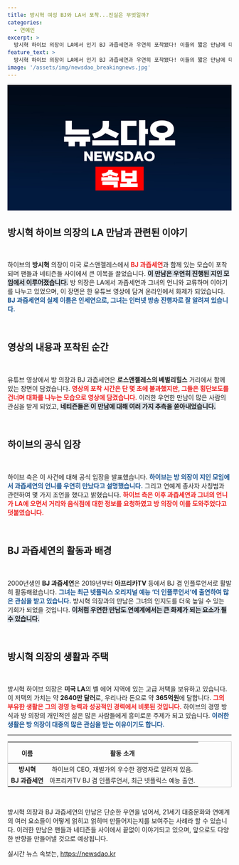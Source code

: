 ```yaml
---
title: 방시혁 여성 BJ와 LA서 포착...진실은 무엇일까?
categories:
  - 연예인
excerpt: >
  방시혁 하이브 의장이 LA에서 인기 BJ 과즙세연과 우연히 포착됐다! 이들의 짧은 만남에 대해 하이브는 지인의 소개와 함께 LA 관광 안내로 이어진 해명을 발표했다. 궁금증을 자극하는 이 이야기의 전말을 확인해보세요!
feature_text: >
  방시혁 하이브 의장이 LA에서 인기 BJ 과즙세연과 우연히 포착됐다! 이들의 짧은 만남에 대해 하이브는 지인의 소개와 함께 LA 관광 안내로 이어진 해명을 발표했다. 궁금증을 자극하는 이 이야기의 전말을 확인해보세요!
image: '/assets/img/newsdao_breakingnews.jpg'
---
```


<p><img src="/assets/img/newsdao_breakingnews.jpg" alt="cryptoinkorea 속보" /></p>

<h2 data-ke-size="size26">방시혁 하이브 의장의 LA 만남과 관련된 이야기</h2>

<p data-ke-size="size16">&nbsp;</p>

<p>하이브의 <b>방시혁</b> 의장이 미국 로스앤젤레스에서 <b><span style="color: #ee2323;">BJ 과즙세연</span></b>과 함께 있는 모습이 포착되며 팬들과 네티즌들 사이에서 큰 이목을 끌었습니다. <b><span style="background-color: #21538527;">이 만남은 우연히 진행된 지인 모임에서 이루어졌습니다.</span></b> 방 의장은 LA에서 과즙세연과 그녀의 언니와 교류하며 이야기를 나누고 있었으며, 이 장면은 한 유튜브 영상에 담겨 온라인에서 화제가 되었습니다. <b><span style="color: #1a5490;">BJ 과즙세연의 실제 이름은 인세연으로, 그녀는 인터넷 방송 진행자로 잘 알려져 있습니다.</span></b></p>

<p data-ke-size="size16">&nbsp;</p>

<h2 data-ke-size="size26">영상의 내용과 포착된 순간</h2>

<p data-ke-size="size16">&nbsp;</p>

<p>유튜브 영상에서 방 의장과 BJ 과즙세연은 <b>로스앤젤레스의 베벌리힐스</b> 거리에서 함께 있는 장면이 담겼습니다. <b><span style="color: #ee2323;">영상의 포착 시간은 단 몇 초에 불과했지만, 그들은 횡단보도를 건너며 대화를 나누는 모습으로 영상에 담겼습니다.</span></b> 이러한 우연한 만남이 많은 사람의 관심을 받게 되었고, <b><span style="background-color: #21538527;">네티즌들은 이 만남에 대해 여러 가지 추측을 쏟아내었습니다.</span></b></p>

<p data-ke-size="size16">&nbsp;</p>

<h2 data-ke-size="size26">하이브의 공식 입장</h2>

<p data-ke-size="size16">&nbsp;</p>

<p>하이브 측은 이 사건에 대해 공식 입장을 발표했습니다. <b><span style="color: #1a5490;">하이브는 방 의장이 지인 모임에서 과즙세연의 언니를 우연히 만났다고 설명했습니다.</span></b> 그리고 연예계 종사자 사칭범과 관련하여 몇 가지 조언을 했다고 밝혔습니다. <b><span style="color: #ee2323;">하이브 측은 이후 과즙세연과 그녀의 언니가 LA에 오면서 거리와 음식점에 대한 정보를 요청하였고 방 의장이 이를 도와주었다고 덧붙였습니다.</span></b></p>

<p data-ke-size="size16">&nbsp;</p>

<h2 data-ke-size="size26">BJ 과즙세연의 활동과 배경</h2>

<p data-ke-size="size16">&nbsp;</p>

<p>2000년생인 <b>BJ 과즙세연</b>은 2019년부터 <b>아프리카TV</b> 등에서 BJ 겸 인플루언서로 활발히 활동해왔습니다. <b><span style="color: #1a5490;">그녀는 최근 넷플릭스 오리지널 예능 ‘더 인플루언서’에 출연하여 많은 관심을 받고 있습니다.</span></b> 방시혁 의장과의 만남은 그녀의 인지도를 더욱 높일 수 있는 기회가 되었을 것입니다. <b><span style="background-color: #21538527;">이처럼 우연한 만남도 연예계에서는 큰 화제가 되는 요소가 될 수 있습니다.</span></b></p>

<p data-ke-size="size16">&nbsp;</p>

<h2 data-ke-size="size26">방시혁 의장의 생활과 주택</h2>

<p data-ke-size="size16">&nbsp;</p>

<p>방시혁 하이브 의장은 <b>미국 LA</b>의 벨 에어 지역에 있는 고급 저택을 보유하고 있습니다. 이 저택의 가치는 약 <b>2640만 달러</b>로, 우리나라 돈으로 약 <b>365억원</b>에 달합니다. <b><span style="color: #ee2323;">그의 부유한 생활은 그의 경영 능력과 성공적인 경력에서 비롯된 것입니다.</span></b> 하이브의 경영 방식과 방 의장의 개인적인 삶은 많은 사람들에게 흥미로운 주제가 되고 있습니다. <b><span style="color: #1a5490;">이러한 생활은 방 의장이 대중의 많은 관심을 받는 이유이기도 합니다.</span></b></p>

<hr>

<table style="width: 100%; border-collapse: collapse; border: 1px solid #ccc;">
    <thead>
        <tr>
            <th style="text-align: center; height: 40px;">이름</th>
            <th style="text-align: center; height: 40px;">활동 소개</th>
        </tr>
    </thead>
    <tbody>
        <tr>
            <td style="text-align: center; height: 17px;"><b>방시혁</b></td>
            <td style="text-align: center; height: 17px;">하이브의 CEO, 재벌가의 우수한 경영자로 알려져 있음.</td>
        </tr>
        <tr>
            <td style="text-align: center; height: 17px;"><b>BJ 과즙세연</b></td>
            <td style="text-align: center; height: 17px;">아프리카TV BJ 겸 인플루언서, 최근 넷플릭스 예능 출연.</td>
        </tr>
    </tbody>
</table>

<p data-ke-size="size16">&nbsp;</p>

<p>방시혁 의장과 BJ 과즙세연의 만남은 단순한 우연을 넘어서, 21세기 대중문화와 연예계의 여러 요소들이 어떻게 얽히고 얽히며 만들어지는지를 보여주는 사례라 할 수 있습니다. 이러한 만남은 팬들과 네티즌들 사이에서 끝없이 이야기되고 있으며, 앞으로도 다양한 반향을 만들어낼 것으로 예상됩니다.</p>
실시간 뉴스 속보는, <a href="https://newsdao.kr" rel="dofollow">https://newsdao.kr</a>


